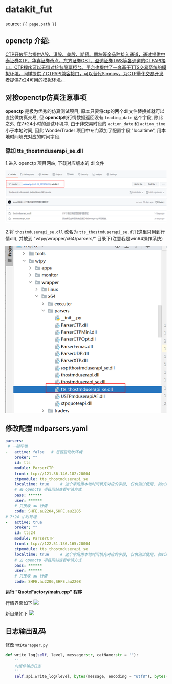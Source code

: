 # datakit_fut

source: `{{ page.path }}`

## openctp 介绍:

[CTP开放平台提供A股、港股、美股、期货、期权等全品种接入通道，通过提供中泰证券XTP、华鑫证券奇点、东方证券OST、盈透证券TWS等各通道的CTPAPI接口，CTP程序可以无缝对接各股票柜台。平台也提供了一套基于TTS交易系统的模拟环境，同样提供了CTPAPI兼容接口，可以替代Simnow，为CTP量化交易开发者提供7x24可用的模拟环境。](https://github.com/dumengru/openctp)

## 对接openctp仿真注意事项

**openctp** 是极为优秀的仿真测试项目, 原本只要将ctp的两个dll文件替换掉就可以直接做仿真交易, 但 **openctp**的行情数据返回没有 `trading_date` 这个字段, 除此之外, 在7*24小时的测试环境中, 由于非交易时段的 `action_date` 和 `action_time` 小于本地时间, 因此 WonderTrader 项目中专门添加了配置字段 "localtime", 用本地时间填充对应的时间字段.


### 添加 tts_thostmduserapi_se.dll

1.进入 openctp 项目网站, 下载对应版本的 dll文件

![](../../../assets/images/wt/wt011.png)

2.将 `thostmduserapi_se.dll` 改名为 `tts_thostmduserapi_se.dll`(这里只用到行情dll), 并放到 "wtpy/wrapper/x64/parsers/" 目录下(注意我是win64操作系统)

![](../../../assets/images/wtpy/wtpy059.png)

## 修改配置 mdparsers.yaml

```yaml
parsers:
 # 一般环境
-   active: false   # 是否启动改环境
    broker: ""
    id: tts
    module: ParserCTP
    front: tcp://121.36.146.182:20004
    ctpmodule: tts_thostmduserapi_se
    localtime: true     # 这个字段用本地时间填充对应的字段, 仅供测试使用, 如simnow全天候行情，openctp等环境, 实盘一定要关闭
    # 去 openctp 项目网站查看申请方式
    pass: ******
    user: ******
    # 只接收 au 行情
    code: SHFE.au2204,SHFE.au2205
# 7*24 小时环境
-   active: true
    broker: ""
    id: tts24       
    module: ParserCTP
    front: tcp://122.51.136.165:20004
    ctpmodule: tts_thostmduserapi_se
    localtime: true     # 这个字段用本地时间填充对应的字段, 仅供测试使用, 如simnow全天候行情，openctp等环境, 实盘一定要关闭
    # 去 openctp 项目网站查看申请方式
    pass: ******
    user: ******
    # 只接收 au 行情
    code: SHFE.au2206,SHFE.au2208
```

**运行 "QuoteFactory/main.cpp" 程序**

行情界面如下
![](../../assets/images/wt/wt013.png)

新目录如下
![](../../assets/images/wt/wt014.png)

## 日志输出乱码

修改 `WtDtWrapper.py`

```python
def write_log(self, level, message:str, catName:str = ""):
    '''
    向组件输出日志
    '''
    self.api.write_log(level, bytes(message, encoding = "utf8"), bytes(catName, encoding = "utf8"))

```